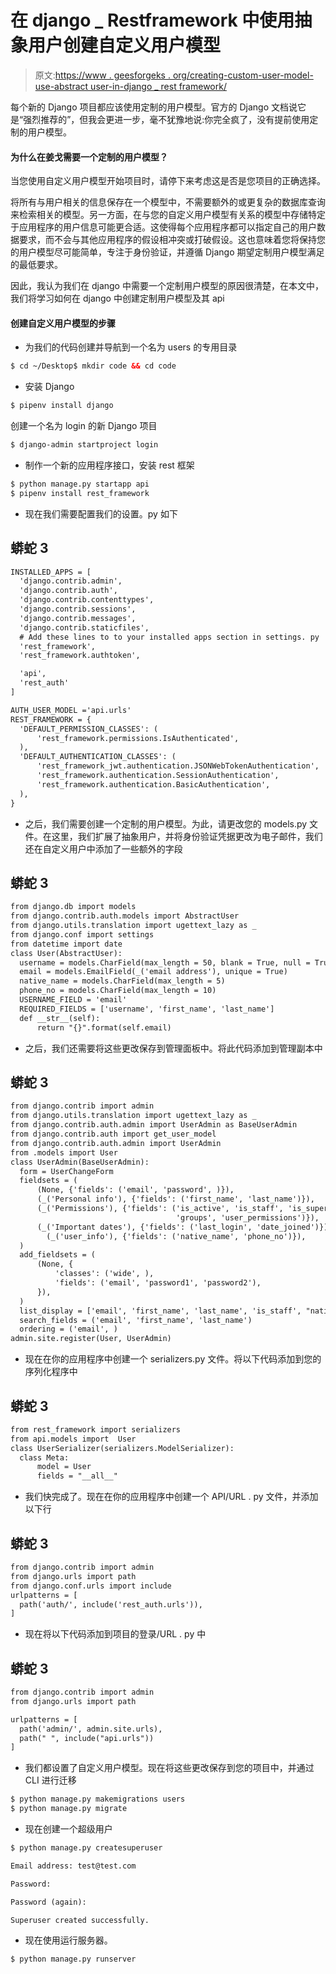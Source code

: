 # 在 django _ Restframework 中使用抽象用户创建自定义用户模型

> 原文:[https://www . geesforgeks . org/creating-custom-user-model-use-abstract user-in-django _ rest framework/](https://www.geeksforgeeks.org/creating-custom-user-model-using-abstractuser-in-django_restframework/)

每个新的 Django 项目都应该使用定制的用户模型。官方的 Django 文档说它是“强烈推荐的”，但我会更进一步，毫不犹豫地说:你完全疯了，没有提前使用定制的用户模型。

#### 为什么在姜戈需要一个定制的用户模型？

当您使用自定义用户模型开始项目时，请停下来考虑这是否是您项目的正确选择。

将所有与用户相关的信息保存在一个模型中，不需要额外的或更复杂的数据库查询来检索相关的模型。另一方面，在与您的自定义用户模型有关系的模型中存储特定于应用程序的用户信息可能更合适。这使得每个应用程序都可以指定自己的用户数据要求，而不会与其他应用程序的假设相冲突或打破假设。这也意味着您将保持您的用户模型尽可能简单，专注于身份验证，并遵循 Django 期望定制用户模型满足的最低要求。

因此，我认为我们在 django 中需要一个定制用户模型的原因很清楚，在本文中，我们将学习如何在 django 中创建定制用户模型及其 api

#### 创建自定义用户模型的步骤

*   为我们的代码创建并导航到一个名为 users 的专用目录

```html
$ cd ~/Desktop$ mkdir code && cd code
```

*   安装 Django

```html
$ pipenv install django
```

创建一个名为 login 的新 Django 项目

```html
$ django-admin startproject login
```

*   制作一个新的应用程序接口，安装 rest 框架

```html
$ python manage.py startapp api
$ pipenv install rest_framework
```

*   现在我们需要配置我们的设置。py 如下

## 蟒蛇 3

```html
INSTALLED_APPS = [
  'django.contrib.admin',
  'django.contrib.auth',
  'django.contrib.contenttypes',
  'django.contrib.sessions',
  'django.contrib.messages',
  'django.contrib.staticfiles',
  # Add these lines to to your installed apps section in settings. py
  'rest_framework',
  'rest_framework.authtoken',

  'api',
  'rest_auth'
]

AUTH_USER_MODEL ='api.urls'
REST_FRAMEWORK = {
  'DEFAULT_PERMISSION_CLASSES': (
      'rest_framework.permissions.IsAuthenticated',
  ),
  'DEFAULT_AUTHENTICATION_CLASSES': (
      'rest_framework_jwt.authentication.JSONWebTokenAuthentication',
      'rest_framework.authentication.SessionAuthentication',
      'rest_framework.authentication.BasicAuthentication',
  ),
}
```

*   之后，我们需要创建一个定制的用户模型。为此，请更改您的 models.py 文件。在这里，我们扩展了抽象用户，并将身份验证凭据更改为电子邮件，我们还在自定义用户中添加了一些额外的字段

## 蟒蛇 3

```html
from django.db import models
from django.contrib.auth.models import AbstractUser
from django.utils.translation import ugettext_lazy as _
from django.conf import settings
from datetime import date
class User(AbstractUser):
  username = models.CharField(max_length = 50, blank = True, null = True, unique = True)
  email = models.EmailField(_('email address'), unique = True)
  native_name = models.CharField(max_length = 5)
  phone_no = models.CharField(max_length = 10)
  USERNAME_FIELD = 'email'
  REQUIRED_FIELDS = ['username', 'first_name', 'last_name']
  def __str__(self):
      return "{}".format(self.email)
```

*   之后，我们还需要将这些更改保存到管理面板中。将此代码添加到管理副本中

## 蟒蛇 3

```html
from django.contrib import admin
from django.utils.translation import ugettext_lazy as _
from django.contrib.auth.admin import UserAdmin as BaseUserAdmin
from django.contrib.auth import get_user_model
from django.contrib.auth.admin import UserAdmin
from .models import User
class UserAdmin(BaseUserAdmin):
  form = UserChangeForm
  fieldsets = (
      (None, {'fields': ('email', 'password', )}),
      (_('Personal info'), {'fields': ('first_name', 'last_name')}),
      (_('Permissions'), {'fields': ('is_active', 'is_staff', 'is_superuser',
                                     'groups', 'user_permissions')}),
      (_('Important dates'), {'fields': ('last_login', 'date_joined')}),
        (_('user_info'), {'fields': ('native_name', 'phone_no')}),
  )
  add_fieldsets = (
      (None, {
          'classes': ('wide', ),
          'fields': ('email', 'password1', 'password2'),
      }),
  )
  list_display = ['email', 'first_name', 'last_name', 'is_staff', "native_name", "phone_no"]
  search_fields = ('email', 'first_name', 'last_name')
  ordering = ('email', )
admin.site.register(User, UserAdmin)
```

*   现在在你的应用程序中创建一个 serializers.py 文件。将以下代码添加到您的序列化程序中

## 蟒蛇 3

```html
from rest_framework import serializers
from api.models import  User
class UserSerializer(serializers.ModelSerializer):
  class Meta:
      model = User
      fields = "__all__"
```

*   我们快完成了。现在在你的应用程序中创建一个 API/URL . py 文件，并添加以下行

## 蟒蛇 3

```html
from django.contrib import admin
from django.urls import path
from django.conf.urls import include
urlpatterns = [
  path('auth/', include('rest_auth.urls')),
]
```

*   现在将以下代码添加到项目的登录/URL . py 中

## 蟒蛇 3

```html
from django.contrib import admin
from django.urls import path

urlpatterns = [
  path('admin/', admin.site.urls),
  path(" ", include("api.urls"))
]
```

*   我们都设置了自定义用户模型。现在将这些更改保存到您的项目中，并通过 CLI 进行迁移

```html
$ python manage.py makemigrations users
$ python manage.py migrate
```

*   现在创建一个超级用户

```html
$ python manage.py createsuperuser

Email address: test@test.com

Password:

Password (again):

Superuser created successfully.
```

*   现在使用运行服务器。

```html
$ python manage.py runserver
```